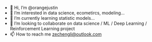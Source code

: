 - 👋 Hi, I’m @orangejustin
- 👀 I’m interested in data science, ecometircs, modeling...
- 🌱 I’m currently learning statistic models...
- 💞️ I’m looking to collaborate on data science / ML / Deep Learning / Reinforcement Learning project
- 📫 How to reach me zechengli@outlook.com

<!---
orangejustin/orangejustin is a ✨ special ✨ repository because its `README.md` (this file) appears on your GitHub profile.
You can click the Preview link to take a look at your changes.
--->
